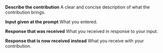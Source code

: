 **Describe the contribution**
A clear and concise description of what the contribution brings.


**Input given at the prompt**
What you entered.


**Response that was received**
What you received in response to your input.


**Response that is now received instead**
What you receive with your contribution.
